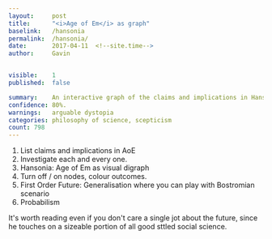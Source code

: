 ```yaml
---
layout:     post
title:      "<i>Age of Em</i> as graph"
baselink:   /hansonia
permalink:  /hansonia/
date:       2017-04-11  <!--site.time-->
author:     Gavin   


visible:    1
published:	false

summary:    An interactive graph of the claims and implications in Hanson's <i>Age of Em</i>, the greatest intro to social science.
confidence: 80%.
warnings:   arguable dystopia
categories: philosophy of science, scepticism
count: 798
---
```






1. List claims and implications in AoE
2. Investigate each and every one.
3. Hansonia: Age of Em as visual digraph
4. Turn off / on nodes, colour outcomes.
5. First Order Future: Generalisation where you can play with Bostromian scenario
6. Probabilism

It's worth reading even if you don't care a single jot about the future, since he touches on a sizeable portion of all good sttled social science.
